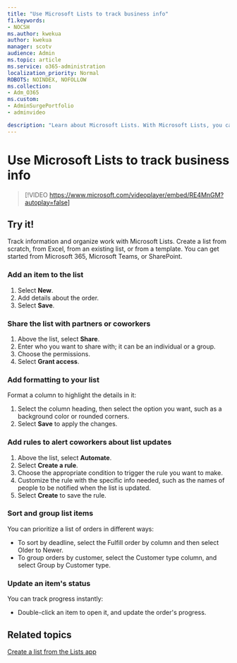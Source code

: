 ```yaml
---
title: "Use Microsoft Lists to track business info"
f1.keywords:
- NOCSH
ms.author: kwekua
author: kwekua
manager: scotv
audience: Admin
ms.topic: article
ms.service: o365-administration
localization_priority: Normal
ROBOTS: NOINDEX, NOFOLLOW
ms.collection:
- Adm_O365
ms.custom: 
- AdminSurgePortfolio
- adminvideo

description: "Learn about Microsoft Lists. With Microsoft Lists, you can track customer details, like customer type, order fulfillment and order progress."
---
```


# Use Microsoft Lists to track business info

> [!VIDEO https://www.microsoft.com/videoplayer/embed/RE4MnGM?autoplay=false]

## Try it!

Track information and organize work with Microsoft Lists. Create a list from scratch, from Excel, from an existing list, or from a template. You can get started from Microsoft 365, Microsoft Teams, or SharePoint.

### Add an item to the list

1. Select **New**.
1. Add details about the order.
1. Select **Save**.

### Share the list with partners or coworkers

1. Above the list, select **Share**.
1. Enter who you want to share with; it can be an individual or a group.
1. Choose the permissions.
1. Select **Grant access**.

### Add formatting to your list

Format a column to highlight the details in it:

1. Select the column heading, then select the option you want, such as a background color or rounded corners.
1. Select **Save** to apply the changes.

### Add rules to alert coworkers about list updates

1. Above the list, select **Automate**.
1. Select **Create a rule**.
1. Choose the appropriate condition to trigger the rule you want to make.
1. Customize the rule with the specific info needed, such as the names of people to be notified when the list is updated.
1. Select **Create** to save the rule.

### Sort and group list items

You can prioritize a list of orders in different ways:

- To sort by deadline, select the Fulfill order by column and then select Older to Newer.
- To group orders by customer, select the Customer type column, and select Group by Customer type.

### Update an item's status
You can track progress instantly:

- Double-click an item to open it, and update the order's progress.

## Related topics

[Create a list from the Lists app](https://support.microsoft.com/office/create-a-list-from-the-lists-app-b5e0b7f8-136f-425f-a108-699586f8e8bd)